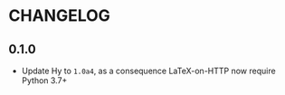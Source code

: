 # CHANGELOG

## 0.1.0

* Update Hy to `1.0a4`, as a consequence LaTeX-on-HTTP now require Python 3.7+
